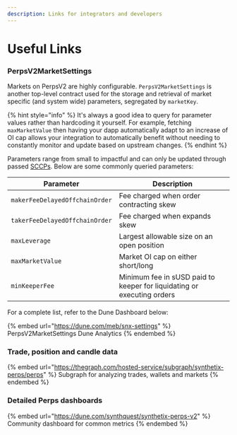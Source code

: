```yaml
---
description: Links for integrators and developers
---
```


# Useful Links

### PerpsV2MarketSettings

Markets on PerpsV2 are highly configurable. `PerpsV2MarketSettings` is another top-level contract used for the storage and retrieval of market specific (and system wide) parameters, segregated by `marketKey`.

{% hint style="info" %}
It's always a good idea to query for parameter values rather than hardcoding it yourself. For example, fetching `maxMarketValue` then having your dapp automatically adapt to an increase of OI cap allows your integration to automatically benefit without needing to constantly monitor and update based on upstream changes.
{% endhint %}

Parameters range from small to impactful and can only be updated through passed [SCCPs](../../dao/how-to-write-sip-sccps.md). Below are some commonly queried parameters:

| Parameter                      | Description                                                            |
| ------------------------------ | ---------------------------------------------------------------------- |
| `makerFeeDelayedOffchainOrder` | Fee charged when order contracting skew                                |
| `takerFeeDelayedOffchainOrder` | Fee charged when expands skew                                          |
| `maxLeverage`                  | Largest allowable size on an open position                             |
| `maxMarketValue`               | Market OI cap on either short/long                                     |
| `minKeeperFee`                 | Minimum fee in sUSD paid to keeper for liquidating or executing orders |

For a complete list, refer to the Dune Dashboard below:

{% embed url="https://dune.com/meb/snx-settings" %}
PerpsV2MarketSettings Dune Analytics
{% endembed %}

### Trade, position and candle data

{% embed url="https://thegraph.com/hosted-service/subgraph/synthetix-perps/perps" %}
Subgraph for analyzing trades, wallets and markets
{% endembed %}

### Detailed Perps dashboards

{% embed url="https://dune.com/synthquest/synthetix-perps-v2" %}
Community dashboard for common metrics
{% endembed %}
